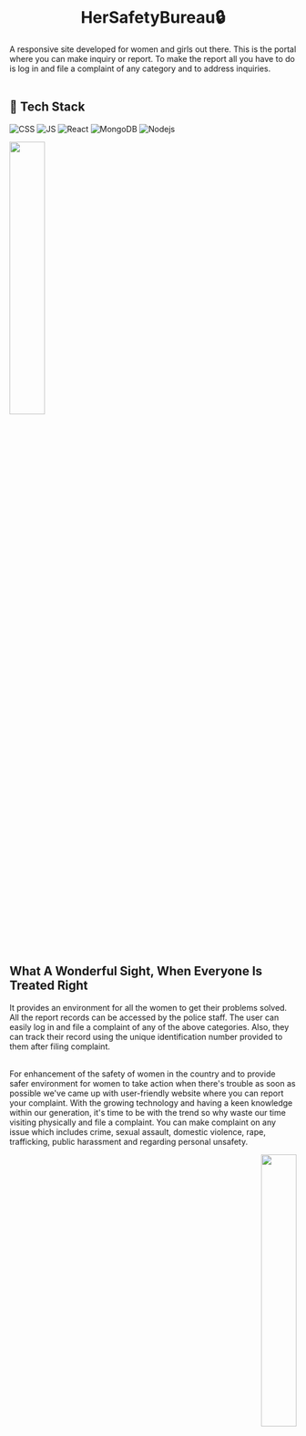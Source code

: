 <h1 align="center">HerSafetyBureau🔒</h1>
A responsive site developed for women and girls out there. This is the portal where you can make inquiry or report. To make the report all you have to do is log in and file a complaint of any category and to address inquiries.<br>
<br>

## 📌 Tech Stack

![CSS](https://img.shields.io/badge/css3%20-%231572B6.svg?&style=for-the-badge&logo=css3&logoColor=white)
![JS](https://img.shields.io/badge/javascript%20-%23323330.svg?&style=for-the-badge&logo=javascript&logoColor=%23F7DF1E)
<img alt="React" src="https://img.shields.io/badge/react%20-%2320232a.svg?&style=for-the-badge&logo=react&logoColor=%2361DAFB"/> <img alt="MongoDB" src ="https://img.shields.io/badge/MongoDB-%234ea94b.svg?&style=for-the-badge&logo=mongodb&logoColor=white"/>  <img alt="Nodejs" src="https://img.shields.io/badge/Node.js-%234ea94b.svg?&style=for-the-badge&logo=node.js&logoColor=white"/>
<br>
<p align="left"><img width=35% src="https://user-images.githubusercontent.com/70858557/146534333-9f4f348c-21f4-45df-ba00-425b908ccd2b.jpg"></p> <br>

<br>

<h2>What A Wonderful Sight, When Everyone Is Treated Right</h2>
It provides an environment for all the women to get their problems solved. All the report records can be accessed by the police staff. The user can easily log in and file a complaint of any of the above categories. Also, they can track their record using the unique identification number provided to them after filing complaint.<br>

<br>
<p>
  For enhancement of the safety of women in the country and to provide safer environment for women to take action when there's trouble as soon as possible we've came up with user-friendly website where you can report your complaint. With the growing technology and having a keen knowledge within our generation, it's time to be with the trend so why waste our time visiting physically and file a complaint.
You can make complaint on any issue which includes crime, sexual assault, domestic violence, rape, trafficking, public harassment and regarding personal unsafety.</p>

<p align="right"><img width=35% src="https://media2.giphy.com/media/L1R1tvI9svkIWwpVYr/giphy.gif?cid=ecf05e47pzi2rpig0vc8pjusra8hiai1b91zgiywvbubu9vu&rid=giphy.gif"></p> <br>

<br>

